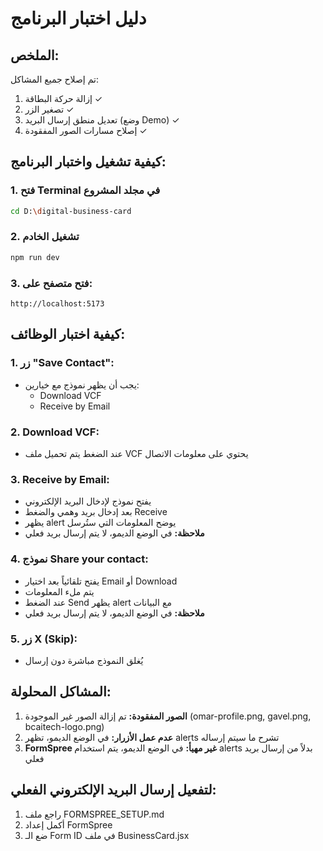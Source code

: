 # دليل اختبار البرنامج

## الملخص:
تم إصلاح جميع المشاكل:
1. إزالة حركة البطاقة ✓
2. تصغير الزر ✓
3. تعديل منطق إرسال البريد (وضع Demo) ✓
4. إصلاح مسارات الصور المفقودة ✓

## كيفية تشغيل واختبار البرنامج:

### 1. فتح Terminal في مجلد المشروع
```bash
cd D:\digital-business-card
```

### 2. تشغيل الخادم
```bash
npm run dev
```

### 3. فتح متصفح على:
```
http://localhost:5173
```

## كيفية اختبار الوظائف:

### 1. زر "Save Contact":
- يجب أن يظهر نموذج مع خيارين:
  - Download VCF
  - Receive by Email

### 2. Download VCF:
- عند الضغط يتم تحميل ملف VCF يحتوي على معلومات الاتصال

### 3. Receive by Email:
- يفتح نموذج لإدخال البريد الإلكتروني
- بعد إدخال بريد وهمي والضغط Receive
- يظهر alert يوضح المعلومات التي ستُرسل
- **ملاحظة:** في الوضع الديمو، لا يتم إرسال بريد فعلي

### 4. نموذج Share your contact:
- يفتح تلقائياً بعد اختيار Email أو Download
- يتم ملء المعلومات
- عند الضغط Send يظهر alert مع البيانات
- **ملاحظة:** في الوضع الديمو، لا يتم إرسال بريد فعلي

### 5. زر X (Skip):
- يُغلق النموذج مباشرة دون إرسال

## المشاكل المحلولة:
1. **الصور المفقودة:** تم إزالة الصور غير الموجودة (omar-profile.png, gavel.png, bcaitech-logo.png)
2. **عدم عمل الأزرار:** في الوضع الديمو، تظهر alerts تشرح ما سيتم إرساله
3. **FormSpree غير مهيأ:** في الوضع الديمو، يتم استخدام alerts بدلاً من إرسال بريد فعلي

## لتفعيل إرسال البريد الإلكتروني الفعلي:
1. راجع ملف FORMSPREE_SETUP.md
2. أكمل إعداد FormSpree
3. ضع الـ Form ID في ملف BusinessCard.jsx
